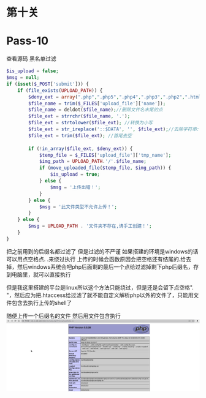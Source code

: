 # 第十关
# Pass-10

查看源码
黑名单过滤
```php
$is_upload = false;
$msg = null;
if (isset($_POST['submit'])) {
    if (file_exists(UPLOAD_PATH)) {
        $deny_ext = array(".php",".php5",".php4",".php3",".php2",".html",".htm",".phtml",".pht",".pHp",".pHp5",".pHp4",".pHp3",".pHp2",".Html",".Htm",".pHtml",".jsp",".jspa",".jspx",".jsw",".jsv",".jspf",".jtml",".jSp",".jSpx",".jSpa",".jSw",".jSv",".jSpf",".jHtml",".asp",".aspx",".asa",".asax",".ascx",".ashx",".asmx",".cer",".aSp",".aSpx",".aSa",".aSax",".aScx",".aShx",".aSmx",".cEr",".sWf",".swf",".htaccess");
        $file_name = trim($_FILES['upload_file']['name']);
        $file_name = deldot($file_name);//删除文件名末尾的点
        $file_ext = strrchr($file_name, '.');
        $file_ext = strtolower($file_ext); //转换为小写
        $file_ext = str_ireplace('::$DATA', '', $file_ext);//去除字符串::$DATA
        $file_ext = trim($file_ext); //首尾去空
        
        if (!in_array($file_ext, $deny_ext)) {
            $temp_file = $_FILES['upload_file']['tmp_name'];
            $img_path = UPLOAD_PATH.'/'.$file_name;
            if (move_uploaded_file($temp_file, $img_path)) {
                $is_upload = true;
            } else {
                $msg = '上传出错！';
            }
        } else {
            $msg = '此文件类型不允许上传！';
        }
    } else {
        $msg = UPLOAD_PATH . '文件夹不存在,请手工创建！';
    }
}
```
把之前用到的后缀名都过滤了
但是过滤的不严谨
如果搭建的环境是windows的话可以用点空格点. .来绕过执行
上传的时候会函数原因会把空格还有结尾的.给去掉，然后windows系统会吧php后面剩的最后一个点给过滤掉剩下php后缀名，存到电脑里，就可以直接执行

但是我这里搭建的平台是linux所以这个方法只能绕过，但是还是会留下点空格". "，然后应为把.htaccess给过滤了就不能自定义解析php以外的文件了，只能用文件包含去执行上传的shell了

随便上传一个后缀名的文件
然后用文件包含执行
![image](./images/image42.png)


